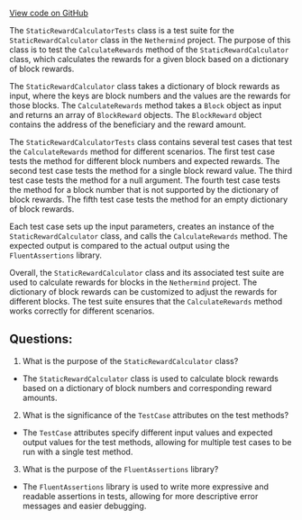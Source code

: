 [View code on GitHub](https://github.com/nethermindeth/nethermind/Nethermind.AuRa.Test/Reward/StaticRewardCalculatorTests.cs)

The `StaticRewardCalculatorTests` class is a test suite for the `StaticRewardCalculator` class in the `Nethermind` project. The purpose of this class is to test the `CalculateRewards` method of the `StaticRewardCalculator` class, which calculates the rewards for a given block based on a dictionary of block rewards. 

The `StaticRewardCalculator` class takes a dictionary of block rewards as input, where the keys are block numbers and the values are the rewards for those blocks. The `CalculateRewards` method takes a `Block` object as input and returns an array of `BlockReward` objects. The `BlockReward` object contains the address of the beneficiary and the reward amount. 

The `StaticRewardCalculatorTests` class contains several test cases that test the `CalculateRewards` method for different scenarios. The first test case tests the method for different block numbers and expected rewards. The second test case tests the method for a single block reward value. The third test case tests the method for a null argument. The fourth test case tests the method for a block number that is not supported by the dictionary of block rewards. The fifth test case tests the method for an empty dictionary of block rewards. 

Each test case sets up the input parameters, creates an instance of the `StaticRewardCalculator` class, and calls the `CalculateRewards` method. The expected output is compared to the actual output using the `FluentAssertions` library. 

Overall, the `StaticRewardCalculator` class and its associated test suite are used to calculate rewards for blocks in the `Nethermind` project. The dictionary of block rewards can be customized to adjust the rewards for different blocks. The test suite ensures that the `CalculateRewards` method works correctly for different scenarios.
## Questions: 
 1. What is the purpose of the `StaticRewardCalculator` class?
- The `StaticRewardCalculator` class is used to calculate block rewards based on a dictionary of block numbers and corresponding reward amounts.

2. What is the significance of the `TestCase` attributes on the test methods?
- The `TestCase` attributes specify different input values and expected output values for the test methods, allowing for multiple test cases to be run with a single test method.

3. What is the purpose of the `FluentAssertions` library?
- The `FluentAssertions` library is used to write more expressive and readable assertions in tests, allowing for more descriptive error messages and easier debugging.